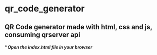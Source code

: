 # qr_code_generator

<div> <h2> QR Code generator made with html, css and js, consuming qrserver api </h2> </div>
<div> <h5> ° Open the index.html file in your browser </h5> </div>